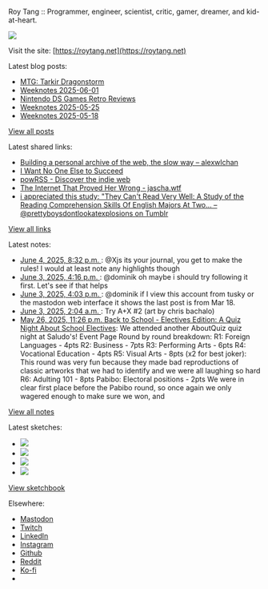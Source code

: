 Roy Tang :: Programmer, engineer, scientist, critic, gamer, dreamer, and kid-at-heart.

![](https://roytang.net/static/img/profile.jpg)

Visit the site: [https://roytang.net](https://roytang.net)

Latest blog posts:

- [MTG: Tarkir Dragonstorm](https://roytang.net/2025/06/mtg-dragonstorm/)
- [Weeknotes 2025-06-01](https://roytang.net/2025/06/weeknotes-06-01/)
- [Nintendo DS Games Retro Reviews](https://roytang.net/2025/05/nds-games/)
- [Weeknotes 2025-05-25](https://roytang.net/2025/05/weeknotes-05-25/)
- [Weeknotes 2025-05-18](https://roytang.net/2025/05/weeknotes-05-18/)

[View all posts](https://roytang.net/blog)

Latest shared links:

- [Building a personal archive of the web, the slow way – alexwlchan](https://roytang.net/2025/06/479c4f3fa5bd1a0c21931c3c64486f9a/)
- [I Want No One Else to Succeed](https://roytang.net/2025/06/f6a36db6cc0664d27de964945b0d910b/)
- [powRSS - Discover the indie web](https://roytang.net/2025/06/5cad92b5c20a2e83b9e153261f13ca14/)
- [The Internet That Proved Her Wrong - jascha.wtf](https://roytang.net/2025/06/2a1a0a3f80e26c7af340f0229490d3b0/)
- [i appreciated this study: &quot;They Can&#x27;t Read Very Well: A Study of the Reading Comprehension Skills Of English Majors At Two... – @prettyboysdontlookatexplosions on Tumblr](https://roytang.net/2025/06/dac5cbd98918bb7235c59bdcc1c183d6/)

[View all links](https://roytang.net/links)

Latest notes:

- [June 4, 2025, 8:32 p.m. ](https://roytang.net/2025/06/114625109184414947/): @Xjs its your journal, you get to make the rules! I would at least note any highlights though
- [June 3, 2025, 4:16 p.m. ](https://roytang.net/2025/06/114618440641137530/): @dominik oh maybe i should try following it first. Let&#x27;s see if that helps
- [June 3, 2025, 4:03 p.m. ](https://roytang.net/2025/06/114618390204761388/): @dominik if I view this account from tusky or the mastodon web interface it shows the last post is from Mar 18.
- [June 3, 2025, 2:04 a.m. ](https://roytang.net/2025/06/mvmnbaf/): Try A+X #2 (art by chris bachalo)
- [May 26, 2025, 11:26 p.m. Back to School - Electives Edition: A Quiz Night About School Electives](https://roytang.net/2025/05/aboutquiz-electives/): We attended another AboutQuiz quiz night at Saludo&#x27;s! Event Page Round by round breakdown: R1: Foreign Languages - 4pts R2: Business - 7pts R3: Performing Arts - 6pts R4: Vocational Education - 4pts R5: Visual Arts - 8pts (x2 for best joker): This round was very fun because they made bad reproductions of classic artworks that we had to identify and we were all laughing so hard R6: Adulting 101 - 8pts Pabibo: Electoral positions - 2pts We were in clear first place before the Pabibo round, so once again we only wagered enough to make sure we won, and

[View all notes](https://roytang.net/notes)

Latest sketches:


- ![](https://roytang.net/media/cache/32/e6/32e6bccc49e8369f7e33d4b393e24821.jpg)
- ![](https://roytang.net/media/cache/6d/bb/6dbb65d9198fe1692eed00385ef079c4.jpg)
- ![](https://roytang.net/media/cache/55/78/5578c142afd534e31f9723865e041b14.jpg)
- ![](https://roytang.net/media/cache/ab/48/ab48f5f9b0480e3f07e72a0a6795f014.jpg)

[View sketchbook](https://roytang.net/albums/sketchbook)


Elsewhere:

- [Mastodon](https://indieweb.social/@roytang)
- [Twitch](https://twitch.tv/twitchyroy)
- [LinkedIn](https://www.linkedin.com/in/roytang)
- [Instagram](https://instagram.com/roytang0400)
- [Github](https://github.com/roytang)
- [Reddit](https://reddit.com/u/hungryroy)
- [Ko-fi](https://ko-fi.com/roytang)
- [](mailto:hello@roytang.net)